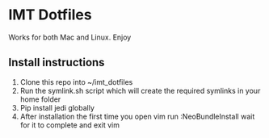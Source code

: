 IMT Dotfiles
===========

Works for both Mac and Linux. Enjoy

Install instructions
--------------------
1. Clone this repo into ~/imt_dotfiles
2. Run the symlink.sh script which will create the required symlinks in your home folder
3. Pip install jedi globally
4. After installation the first time you open vim run :NeoBundleInstall wait for it to complete and exit vim


